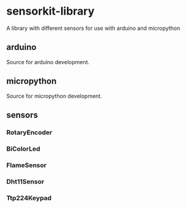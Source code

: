 # sensorkit-library
A library with different sensors for use with arduino and micropython

## arduino
Source for arduino development.

## micropython
Source for micropython development.

## sensors
### RotaryEncoder
### BiColorLed
### FlameSensor
### Dht11Sensor
### Ttp224Keypad
